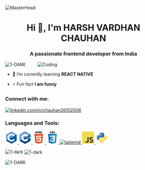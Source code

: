 ![MasterHead](https://media.licdn.com/dms/image/D4D16AQFtBscRwr-YBw/profile-displaybackgroundimage-shrink_350_1400/0/1707459093742?e=1714003200&v=beta&t=PWOZhSD1L-b1ygoSgaWQmXbkCHBEa8Mli-4262DKjug)
<h1 align="center">Hi 👋, I'm HARSH VARDHAN CHAUHAN</h1>
<h3 align="center">A passionate frontend developer from India</h3>
 <img align="right"  width="400" src="https://www.bypeople.com/wp-content/uploads/2019/03/people-at-work.gif" alt="Coding">
<p align="left"> <img src="https://komarev.com/ghpvc/?username=1-dark&label=Profile%20views&color=0e75b6&style=flat" alt="1-DARK" /> </p>

- 🌱 I’m currently learning **REACT NATIVE**

- ⚡ Fun fact **I am funny**

<h3 align="left">Connect with me:</h3>
<p align="left">
<a href="https://linkedin.com/in/linkedin.com/in/chauhan26102006" target="blank"><img align="center" src="https://raw.githubusercontent.com/rahuldkjain/github-profile-readme-generator/master/src/images/icons/Social/linked-in-alt.svg" alt="linkedin.com/in/chauhan26102006" height="30" width="40" /></a>
</p>

<h3 align="left">Languages and Tools:</h3>
<p align="left"> <a href="https://www.cprogramming.com/" target="_blank" rel="noreferrer"> <img src="https://raw.githubusercontent.com/devicons/devicon/master/icons/c/c-original.svg" alt="c" width="40" height="40"/> </a> <a href="https://www.w3schools.com/cpp/" target="_blank" rel="noreferrer"> <img src="https://raw.githubusercontent.com/devicons/devicon/master/icons/cplusplus/cplusplus-original.svg" alt="cplusplus" width="40" height="40"/> </a> <a href="https://www.w3.org/html/" target="_blank" rel="noreferrer"> <img src="https://raw.githubusercontent.com/devicons/devicon/master/icons/html5/html5-original-wordmark.svg" alt="html5" width="40" height="40"/> </a>
  <a href="https://www.w3schools.com/css/" target="_blank" rel="noreferrer"> <img src="https://raw.githubusercontent.com/devicons/devicon/master/icons/css3/css3-original-wordmark.svg" alt="css3" width="40" height="40"/> </a>
  <a href="https://tailwindcss.com/" target="_blank" rel="noreferrer"> <img src="https://www.vectorlogo.zone/logos/tailwindcss/tailwindcss-icon.svg" alt="tailwind" width="40" height="40"/> </a> <a href="https://developer.mozilla.org/en-US/docs/Web/JavaScript" target="_blank" rel="noreferrer"> <img src="https://raw.githubusercontent.com/devicons/devicon/master/icons/javascript/javascript-original.svg" alt="javascript" width="40" height="40"/> </a> 
 <a href="https://www.python.org" target="_blank" rel="noreferrer"> <img src="https://raw.githubusercontent.com/devicons/devicon/master/icons/python/python-original.svg" alt="python" width="40" height="40"/> </a></p>

<p><img align="left" src="https://github-readme-stats.vercel.app/api/top-langs?username=1-dark&show_icons=true&locale=en&layout=compact" alt="1-dark" /></p>

<p>&nbsp;<img align="center" src="https://github-readme-stats.vercel.app/api?username=1-dark&show_icons=true&locale=en" alt="1-dark" /></p>

<p><img align="center" src="https://github-readme-streak-stats.herokuapp.com/?user=1-DARK&" alt="1-DARK" /></p>
